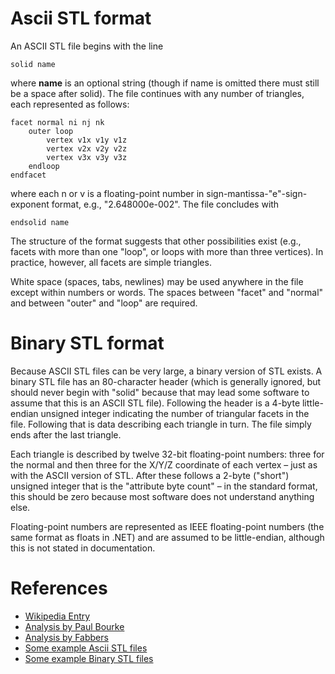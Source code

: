 ﻿# Ascii STL format

An ASCII STL file begins with the line
```
solid name
```
where **name** is an optional string (though if name is omitted there must still be a space after solid). The file continues with any number of triangles, each represented as follows:
```
facet normal ni nj nk
    outer loop
        vertex v1x v1y v1z
        vertex v2x v2y v2z
        vertex v3x v3y v3z
    endloop
endfacet
```

where each n or v is a floating-point number in sign-mantissa-"e"-sign-exponent format, e.g., "2.648000e-002". The file concludes with
```
endsolid name
```
The structure of the format suggests that other possibilities exist (e.g., facets with more than one "loop", or loops with more than three vertices). In practice, however, all facets are simple triangles.

White space (spaces, tabs, newlines) may be used anywhere in the file except within numbers or words. The spaces between "facet" and "normal" and between "outer" and "loop" are required.

# Binary STL format

Because ASCII STL files can be very large, a binary version of STL exists. A binary STL file has an 80-character header (which is generally ignored, but should never begin with "solid" because that may lead some software to assume that this is an ASCII STL file). Following the header is a 4-byte little-endian unsigned integer indicating the number of triangular facets in the file. Following that is data describing each triangle in turn. The file simply ends after the last triangle.

Each triangle is described by twelve 32-bit floating-point numbers: three for the normal and then three for the X/Y/Z coordinate of each vertex – just as with the ASCII version of STL. After these follows a 2-byte ("short") unsigned integer that is the "attribute byte count" – in the standard format, this should be zero because most software does not understand anything else.

Floating-point numbers are represented as IEEE floating-point numbers (the same format as floats in .NET) and are assumed to be little-endian, although this is not stated in documentation.

# References

* [Wikipedia Entry](https://en.wikipedia.org/wiki/STL_(file_format))
* [Analysis by Paul Bourke](http://paulbourke.net/dataformats/stl/)
* [Analysis by Fabbers](http://www.fabbers.com/tech/STL_Format)
* [Some example Ascii STL files](https://people.math.sc.edu/Burkardt/data/stla/stla.html)
* [Some example Binary STL files](https://people.math.sc.edu/Burkardt/data/stlb/stlb.html)